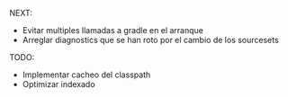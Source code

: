 NEXT:
- Evitar multiples llamadas a gradle en el arranque
- Arreglar diagnostics que se han roto por el cambio de los sourcesets

TODO:
- Implementar cacheo del classpath
- Optimizar indexado
